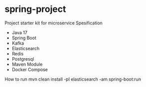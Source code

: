 # spring-project

Project starter kit for microservice
Spesification
* Java 17
* Spring Boot
* Kafka
* Elasticsearch
* Redis
* Postgresql
* Maven Module
* Docker Compose

How to run
mvn clean install -pl elasticsearch -am spring-boot:run
